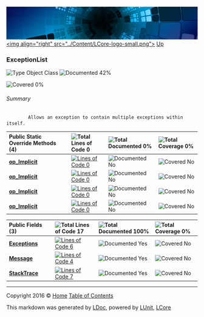 ![](../Content/LCore-banner-small.png "")
[&lt;img align=&quot;right&quot; src=&quot;../Content/LCore-logo-small.png&quot;&gt;](../../README.md)
[Up](../L.md)

### ExceptionList

![Type Object Class](http://b.repl.ca/v1/Type-Object%20Class-blue.png "") ![Documented 42%](http://b.repl.ca/v1/Documented-42%25-yellow.png "")

![Covered 0%](http://b.repl.ca/v1/Covered-0%25-red.png "")


###### Summary

            Allows an exception to contain multiple exceptions within itself.
            

Public Static Override Methods (4) |  | ![Total Lines of Code 0](http://b.repl.ca/v1/Total%20Lines%20of%20Code-0-red.png "") | ![Total Documented 0%](http://b.repl.ca/v1/Total%20Documented-0%25-red.png "") | ![Total Coverage 0%](http://b.repl.ca/v1/Total%20Coverage-0%25-red.png "")
:---  | :---  | :---  | :---  | :--- 
**[op_Implicit](ExceptionList_op_Implicit.md)** |  | [![Lines of Code 0](http://b.repl.ca/v1/Lines%20of%20Code-0-red.png "")](../Tools/ExceptionList.cs#L) | ![Documented No](http://b.repl.ca/v1/Documented-No-red.png "") | ![Covered No](http://b.repl.ca/v1/Covered-No-red.png "")
**[op_Implicit](ExceptionList_op_Implicit.md)** |  | [![Lines of Code 0](http://b.repl.ca/v1/Lines%20of%20Code-0-red.png "")](../Tools/ExceptionList.cs#L) | ![Documented No](http://b.repl.ca/v1/Documented-No-red.png "") | ![Covered No](http://b.repl.ca/v1/Covered-No-red.png "")
**[op_Implicit](ExceptionList_op_Implicit.md)** |  | [![Lines of Code 0](http://b.repl.ca/v1/Lines%20of%20Code-0-red.png "")](../Tools/ExceptionList.cs#L) | ![Documented No](http://b.repl.ca/v1/Documented-No-red.png "") | ![Covered No](http://b.repl.ca/v1/Covered-No-red.png "")
**[op_Implicit](ExceptionList_op_Implicit.md)** |  | [![Lines of Code 0](http://b.repl.ca/v1/Lines%20of%20Code-0-red.png "")](../Tools/ExceptionList.cs#L) | ![Documented No](http://b.repl.ca/v1/Documented-No-red.png "") | ![Covered No](http://b.repl.ca/v1/Covered-No-red.png "")


Public   Fields (3) |  | ![Total Lines of Code 17](http://b.repl.ca/v1/Total%20Lines%20of%20Code-17-blue.png "") | ![Total Documented 100%](http://b.repl.ca/v1/Total%20Documented-100%25-brightgreen.png "") | ![Total Coverage 0%](http://b.repl.ca/v1/Total%20Coverage-0%25-red.png "")
:---  | :---  | :---  | :---  | :--- 
**[Exceptions](ExceptionList_Exceptions.md)** |  | [![Lines of Code 6](http://b.repl.ca/v1/Lines%20of%20Code-6-blue.png "")](../Tools/ExceptionList.cs#L45) | ![Documented Yes](http://b.repl.ca/v1/Documented-Yes-brightgreen.png "") | ![Covered No](http://b.repl.ca/v1/Covered-No-red.png "")
**[Message](ExceptionList_Message.md)** |  | [![Lines of Code 4](http://b.repl.ca/v1/Lines%20of%20Code-4-blue.png "")](../Tools/ExceptionList.cs#L58) | ![Documented Yes](http://b.repl.ca/v1/Documented-Yes-brightgreen.png "") | ![Covered No](http://b.repl.ca/v1/Covered-No-red.png "")
**[StackTrace](ExceptionList_StackTrace.md)** |  | [![Lines of Code 7](http://b.repl.ca/v1/Lines%20of%20Code-7-blue.png "")](../Tools/ExceptionList.cs#L66) | ![Documented Yes](http://b.repl.ca/v1/Documented-Yes-brightgreen.png "") | ![Covered No](http://b.repl.ca/v1/Covered-No-red.png "")




---

Copyright 2016 &copy; [Home](../../README.md) [Table of Contents](../../TableOfContents.md)

This markdown was generated by [LDoc](https://github.com/CodeSingularity/LDoc), powered by [LUnit](https://github.com/CodeSingularity/LUnit), [LCore](https://github.com/CodeSingularity/LCore)
